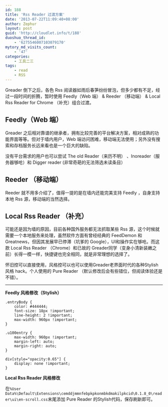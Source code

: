 ```yaml
---
id: 188
title: 'Rss Reader 过渡方案'
date: '2013-07-22T11:09:40+08:00'
author: Zephur
layout: post
guid: 'http://cloudlet.info/t/188'
duoshuo_thread_id:
    - '6275546007103079170'
mytory_md_visits_count:
    - '47'
categories:
    - 工具二三
tags:
    - read
    - RSS
---
```


Greader 倒下之后，各色 Rss 阅读器如雨后春笋纷纷冒泡，但多少都有不足，经过一段时间的折腾，暂时使用 Feedly（Web 端） &amp; Reeder （移动端） &amp; Local Rss Reader for Chrome （补充）组合过渡。

<!-- more -->

## Feedly（Web 端）

Greader 之后相对靠谱的继承者，拥有比较完善的平台解决方案，相对成熟的功能界面等等。但对于墙内用户，Web 端访问困难，移动端无法使用；另外没有搜索和存档服务长远来看也是一个巨大的缺陷。

没有平台需求的用户也可以尝试 The old Reader（来历不明） 、Inoreader（服务器够呛）和 Digger reader (非常奇葩的无法筛选未读条目）

## Reeder （移动端）

Reeder 就不用多介绍了，值得一提的是在墙内还能完美支持 Feedly ，自身支持本地 Rss 源，移动端的当然选择。

## Local Rss Reader （补充）

可能还是因为墙的原因，目前各种国外服务都无法抓取某些 Rss 源，这个时候就需要一个本地服务来处理，虽然软件方面有曾经经典的 FeedDemon 和 Greatnews，但因其发展早已停滞（坑爹的 Google），UI和操作实在够呛。而这款 Local Rss Reader （Chrome）和已故的 Greader同学（变身小清新装嫩之前）长得一模一样，快捷键也完全相同，就是非常理想的选择了。

怀旧控可以直接使用，风格控可以也可以使用Greader老界面时代的各种Stylish 风格 hack。个人使用的 Pure Reader （默认修改后会有些错位，但阅读体验还是不错）。

- - - - - -

**Feedly 风格修改（Stylish）**

```
.entryBody {
    color: #444444;
    font-size: 18px !important;
    line-height: 2 !important;
    max-width: 960px !important;
}

.u100entry {
    max-width: 960px !important;
    margin-left: auto;
    margin-right: auto;
}

div[style="opacity:0.65"] {
    display: none !important;
}

```

**Local Rss Reader 风格修改**

在`%User Data%\Default\Extensions\cemddjmmnfebpkpkonmbkdmakilpkcid\0.1.8_0\reader\ui\en-scroll.css`末尾添加 Pure Reader 的Stylish代码，保存刷新即可。